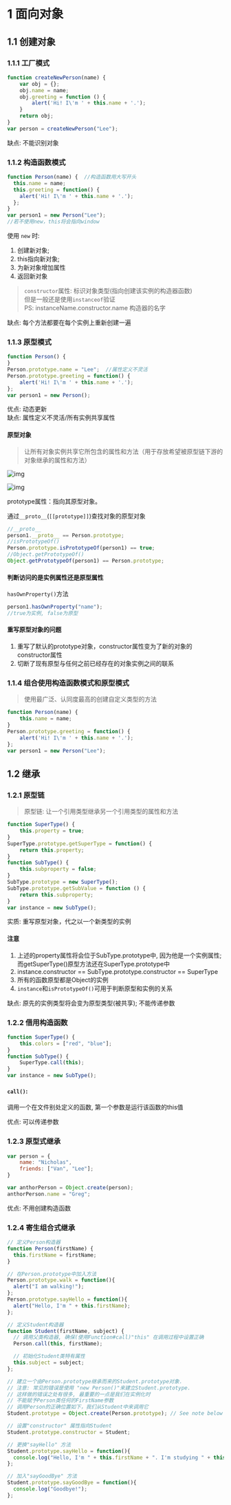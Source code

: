 # 1 面向对象

## 1.1 创建对象

### 1.1.1 工厂模式

```javascript
function createNewPerson(name) {
    var obj = {};
    obj.name = name;
    obj.greeting = function () {
        alert('Hi! I\'m ' + this.name + '.');
    }
    return obj;
}
var person = createNewPerson("Lee");
```

缺点: 不能识别对象

### 1.1.2 构造函数模式

```javascript
function Person(name) {  //构造函数用大写开头
  this.name = name;
  this.greeting = function() {
    alert('Hi! I\'m ' + this.name + '.');
  };
}
var person1 = new Person("Lee");  
//若不使用new，this将会指向window
```

使用 `new` 时:

1. 创建新对象;
2. this指向新对象; 
3. 为新对象增加属性
4. 返回新对象

> `constructor`属性: 标识对象类型(指向创建该实例的构造器函数)  
> 但是一般还是使用`instanceof`验证  
> PS: instanceName.constructor.name 构造器的名字

缺点: 每个方法都要在每个实例上重新创建一遍

### 1.1.3 原型模式

```javascript
function Person() {
}
Person.prototype.name = "Lee";  //属性定义不灵活
Person.prototype.greeting = function() {
    alert('Hi! I\'m ' + this.name + '.');
};
var person1 = new Person();
```

优点: 动态更新  
缺点: 属性定义不灵活/所有实例共享属性

#### 原型对象

> 让所有对象实例共享它所包含的属性和方法（用于存放希望被原型链下游的对象继承的属性和方法）

![img](https://mdn.mozillademos.org/files/13891/MDN-Graphics-person-person-object-2.png)

![img](https://upload-images.jianshu.io/upload_images/1829401-046fd13950ea5891.png?imageMogr2/auto-orient/strip%7CimageView2/2/w/700)

prototype属性：指向其原型对象。

通过`__proto__`(`[[prototype]]`)查找对象的原型对象

```javascript
//__proto__
person1.__proto__ == Person.prototype;
//isPrototypeOf()
Person.prototype.isPrototypeOf(person1) == true;
//Object.getPrototypeOf()
Object.getPrototypeOf(person1) == Person.prototype;
```

#### 判断访问的是实例属性还是原型属性

`hasOwnProperty()`方法

```javascript
person1.hasOwnProperty("name");
//true为实例, false为原型
```

#### 重写原型对象的问题

1. 重写了默认的prototype对象，constructor属性变为了新的对象的constructor属性
2. 切断了现有原型与任何之前已经存在的对象实例之间的联系

### 1.1.4 组合使用构造函数模式和原型模式

> 使用最广泛、认同度最高的创建自定义类型的方法

```javascript
function Person(name) {
	this.name = name;
}
Person.prototype.greeting = function() {
    alert('Hi! I\'m ' + this.name + '.');
};
var person1 = new Person("Lee");
```

## 1.2 继承

### 1.2.1 原型链

> 原型链: 让一个引用类型继承另一个引用类型的属性和方法

```javascript
function SuperType() {
	this.property = true;
}
SuperType.prototype.getSuperType = function() {
	return this.property;
}
function SubType() {
	this.subproperty = false;
}
SubType.prototype = new SuperType();
SubType.prototype.getSubValue = function () {
	return this.subproperty;
}
var instance = new SubType();
```

实质: 重写原型对象，代之以一个新类型的实例

#### 注意

1. 上述的property属性将会位于SubType.prototype中, 因为他是一个实例属性; 而getSuperType()原型方法还在SuperType.prototype中
2. instance.constructor == SubType.prototype.constructor == SuperType
3. 所有的函数原型都是Object的实例
4. `instance`和`isPrototypeOf()`可用于判断原型和实例的关系

缺点: 原先的实例类型将会变为原型类型(被共享); 不能传递参数

### 1.2.2 借用构造函数

```javascript
function SuperType() {
	this.colors = ["red", "blue"];
}
function SubType() {
	SuperType.call(this);
}
var instance = new SubType();
```

#### `call()`:

调用一个在文件别处定义的函数, 第一个参数是运行该函数的this值

优点: 可以传递参数

### 1.2.3 原型式继承

```javascript
var person = {
	name: "Nicholas",
	friends: ["Van", "Lee"];
}

var anthorPerson = Object.create(person);
anthorPerson.name = "Greg";
```

优点: 不用创建构造函数

### 1.2.4 寄生组合式继承

```javascript
// 定义Person构造器
function Person(firstName) {
  this.firstName = firstName;
}

// 在Person.prototype中加入方法
Person.prototype.walk = function(){
  alert("I am walking!");
};
Person.prototype.sayHello = function(){
  alert("Hello, I'm " + this.firstName);
};

// 定义Student构造器
function Student(firstName, subject) {
  // 调用父类构造器, 确保(使用Function#call)"this" 在调用过程中设置正确
  Person.call(this, firstName);

  // 初始化Student类特有属性
  this.subject = subject;
};

// 建立一个由Person.prototype继承而来的Student.prototype对象.
// 注意: 常见的错误是使用 "new Person()"来建立Student.prototype.
// 这样做的错误之处有很多, 最重要的一点是我们在实例化时
// 不能赋予Person类任何的FirstName参数
// 调用Person的正确位置如下，我们从Student中来调用它
Student.prototype = Object.create(Person.prototype); // See note below

// 设置"constructor" 属性指向Student
Student.prototype.constructor = Student;

// 更换"sayHello" 方法
Student.prototype.sayHello = function(){
  console.log("Hello, I'm " + this.firstName + ". I'm studying " + this.subject + ".");
};

// 加入"sayGoodBye" 方法
Student.prototype.sayGoodBye = function(){
  console.log("Goodbye!");
};

```
